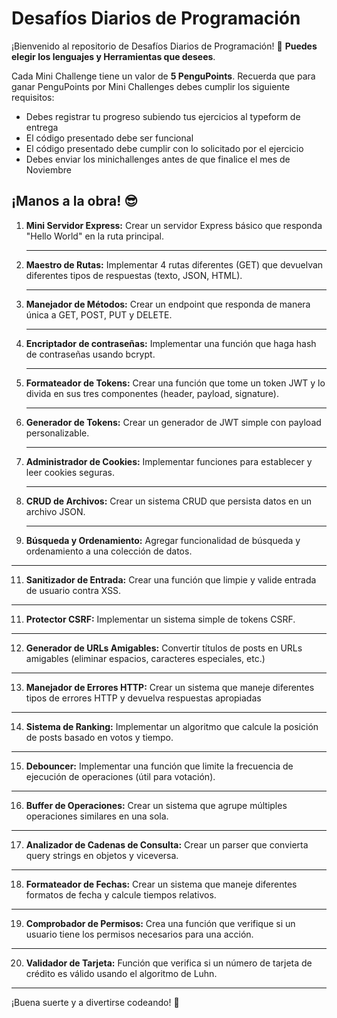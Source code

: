 # **Desafíos Diarios de Programación**

¡Bienvenido al repositorio de Desafíos Diarios de Programación! 🎉 **Puedes elegir los lenguajes y Herramientas que desees**.

Cada Mini Challenge tiene un valor de **5 PenguPoints**. Recuerda que para ganar PenguPoints por Mini Challenges debes cumplir los siguiente requisitos:

- Debes registrar tu progreso subiendo tus ejercicios al typeform de entrega 
- El código presentado debe ser funcional
- El código presentado debe cumplir con lo solicitado por el ejercicio
- Debes enviar los minichallenges antes de que finalice el mes de Noviembre

## **¡Manos a la obra!** 😎

1. **Mini Servidor Express:** Crear un servidor Express básico que responda "Hello World" en la ruta principal. 

   ---

2. **Maestro de Rutas:** Implementar 4 rutas diferentes (GET) que devuelvan diferentes tipos de respuestas (texto, JSON, HTML).

   ---

3. **Manejador de Métodos:** Crear un endpoint que responda de manera única a GET, POST, PUT y DELETE. 

   ---

4. **Encriptador de contraseñas:** Implementar una función que haga hash de contraseñas usando bcrypt.  

   ---

5. **Formateador de Tokens:** Crear una función que tome un token JWT y lo divida en sus tres componentes (header, payload, signature). 

   ---

6. **Generador de Tokens:** Crear un generador de JWT simple con payload personalizable. 

   ---
 
7. **Administrador de Cookies:** Implementar funciones para establecer y leer cookies seguras.
   
   ---

9. **CRUD de Archivos:** Crear un sistema CRUD que persista datos en un archivo JSON.  

   ---

10. **Búsqueda y Ordenamiento:** Agregar funcionalidad de búsqueda y ordenamiento a una colección de datos. 

   ---

11. **Sanitizador de Entrada:** Crear una función que limpie y valide entrada de usuario contra XSS.  

   ---
   
11. **Protector CSRF:** Implementar un sistema simple de tokens CSRF.  

   ---

12. **Generador de URLs Amigables:** Convertir títulos de posts en URLs amigables (eliminar espacios, caracteres especiales, etc.) 

   ---

13. **Manejador de Errores HTTP:** Crear un sistema que maneje diferentes tipos de errores HTTP y devuelva respuestas apropiadas 

   ---

14. **Sistema de Ranking:** Implementar un algoritmo que calcule la posición de posts basado en votos y tiempo.
   
   ---

15. **Debouncer:** Implementar una función que limite la frecuencia de ejecución de operaciones (útil para votación).
   ---

16. **Buffer de Operaciones:** Crear un sistema que agrupe múltiples operaciones similares en una sola.

   ---
 
17. **Analizador de Cadenas de Consulta:** Crear un parser que convierta query strings en objetos y viceversa.

   ---

18. **Formateador de Fechas:** Crear un sistema que maneje diferentes formatos de fecha y calcule tiempos relativos.

   ---

19. **Comprobador de Permisos:** Crea una función que verifique si un usuario tiene los permisos necesarios para una acción.


   ---

20. **Validador de Tarjeta:** Función que verifica si un número de tarjeta de crédito es válido usando el algoritmo de Luhn. 

   ---

¡Buena suerte y a divertirse codeando! 🐧



